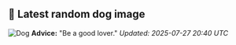 ## 🐶 Latest random dog image
![Dog](https://images.dog.ceo/breeds/terrier-sealyham/n02095889_6442.jpg)
**Advice:** "Be a good lover."
*Updated: 2025-07-27 20:40 UTC*
